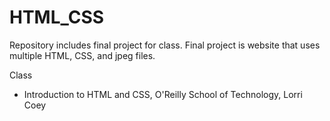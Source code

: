 # HTML_CSS
Repository includes final project for class. Final project is website that uses multiple HTML, CSS, and jpeg files.

Class
* Introduction to HTML and CSS, O'Reilly School of Technology, Lorri Coey